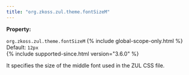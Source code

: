 ```yaml
---
title: "org.zkoss.zul.theme.fontSizeM"
---
```


**Property:**

`org.zkoss.zul.theme.fontSizeM`
{% include global-scope-only.html %}
Default: `12px`  
{% include supported-since.html version="3.6.0" %}

It specifies the size of the middle font used in the ZUL CSS file.
